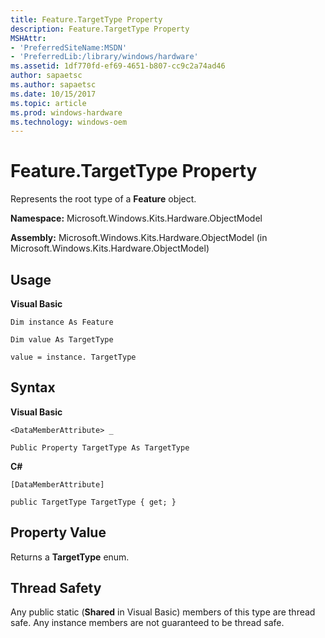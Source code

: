 ```yaml
---
title: Feature.TargetType Property
description: Feature.TargetType Property
MSHAttr:
- 'PreferredSiteName:MSDN'
- 'PreferredLib:/library/windows/hardware'
ms.assetid: 1df770fd-ef69-4651-b807-cc9c2a74ad46
author: sapaetsc
ms.author: sapaetsc
ms.date: 10/15/2017
ms.topic: article
ms.prod: windows-hardware
ms.technology: windows-oem
---
```


# Feature.TargetType Property


Represents the root type of a **Feature** object.

**Namespace:** Microsoft.Windows.Kits.Hardware.ObjectModel

**Assembly:** Microsoft.Windows.Kits.Hardware.ObjectModel (in Microsoft.Windows.Kits.Hardware.ObjectModel)

## <span id="Usage"></span><span id="usage"></span><span id="USAGE"></span>Usage


**Visual Basic**

`Dim instance As Feature`

`Dim value As TargetType`

`value = instance. TargetType`

## <span id="Syntax"></span><span id="syntax"></span><span id="SYNTAX"></span>Syntax


**Visual Basic**

`<DataMemberAttribute> _`

`Public Property TargetType As TargetType`

**C#**

`[DataMemberAttribute]`

`public TargetType TargetType { get; }`

## <span id="Property_Value"></span><span id="property_value"></span><span id="PROPERTY_VALUE"></span>Property Value


Returns a **TargetType** enum.

## <span id="Thread_Safety"></span><span id="thread_safety"></span><span id="THREAD_SAFETY"></span>Thread Safety


Any public static (**Shared** in Visual Basic) members of this type are thread safe. Any instance members are not guaranteed to be thread safe.

 

 






